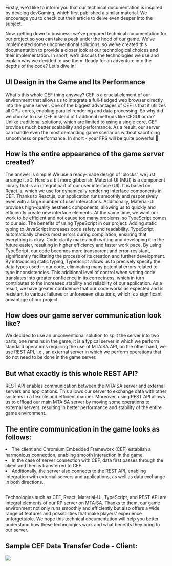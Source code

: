Firstly, we'd like to inform you that our technical documentation is inspired by devblog devGaming, which first published a similar material. We encourage you to check out their article to delve even deeper into the subject.

Now, getting down to business: we've prepared technical documentation for our project so you can take a peek under the hood of our game. We've implemented some unconventional solutions, so we've created this documentation to provide a closer look at our technological choices and their implementation. In short, we'll discuss the technologies we use and explain why we decided to use them. Ready for an adventure into the depths of the code? Let's dive in!

<h2><b>UI Design in the Game and Its Performance</b></h1>

What's this whole CEF thing anyway? CEF is a crucial element of our environment that allows us to integrate a full-fledged web browser directly into the game server. One of the biggest advantages of CEF is that it utilizes all CPU cores, enabling parallel rendering and data processing. So why did we choose to use CEF instead of traditional methods like CEGUI or dx? Unlike traditional solutions, which are limited to using a single core, CEF provides much better scalability and performance. As a result, our server can handle even the most demanding game scenarios without sacrificing smoothness or performance. In short - your FPS will be quite powerful 🙂

<h2><b>How is the entire appearance of the game server created?</b></h1>

The answer is simple! We use a ready-made design of 'blocks', we just arrange it xD. Here's a bit more gibberish:
Material-UI (MUI) is a component library that is an integral part of our user interface (UI). It is based on React.js, which we use for dynamically rendering interface components in CEF. Thanks to React.js, our application runs smoothly and responsively even with a large number of user interactions. Additionally, Material-UI provides high-quality aesthetic components, allowing us to quickly and efficiently create new interface elements.
At the same time, we want our work to be efficient and not cause too many problems, so TypeScript comes to our aid.
The benefits of using TypeScript in our project:
Adding static typing to JavaScript increases code safety and readability.
TypeScript automatically checks most errors during compilation, ensuring that everything is okay.
Code clarity makes both writing and developing it in the future easier, resulting in higher efficiency and faster work pace.
By using TypeScript, our code becomes more transparent and error-resistant, significantly facilitating the process of its creation and further development. By introducing static typing, TypeScript allows us to precisely specify the data types used in our code, eliminating many potential errors related to type inconsistencies. This additional level of control when writing code translates into greater confidence in its correctness, which in turn contributes to the increased stability and reliability of our application. As a result, we have greater confidence that our code works as expected and is resistant to various failures or unforeseen situations, which is a significant advantage of our project.

<h2><b>How does our game server communication look like?</b></h1>

We decided to use an unconventional solution to split the server into two parts, one remains in the game, it is a typical server in which we perform standard operations requiring the use of MTA:SA API, on the other hand, we use REST API, i.e., an external server in which we perform operations that do not need to be done in the game server.

<h2><b>But what exactly is this whole REST API?</b></h1>

REST API enables communication between the MTA:SA server and external servers and applications. This allows our server to exchange data with other systems in a flexible and efficient manner. Moreover, using REST API allows us to offload our main MTA:SA server by moving some operations to external servers, resulting in better performance and stability of the entire game environment.

<h2><b>The entire communication in the game looks as follows:</b></h1>

<li>The client and Chromium Embedded Framework (CEF) establish a harmonious connection, enabling smooth interaction in the game.</li>
<li>In the case of server connection with CEF, data first passes through the client and then is transferred to CEF.</li>
<li>Additionally, the server also connects to the REST API, enabling integration with external servers and applications, as well as data exchange in both directions.</li>

</br>

Technologies such as CEF, React, Material-UI, TypeScript, and REST API are integral elements of our RP server on MTA:SA. Thanks to them, our game environment not only runs smoothly and efficiently but also offers a wide range of features and possibilities that make players' experience unforgettable. We hope this technical documentation will help you better understand how these technologies work and what benefits they bring to our server.

<h2><b>Sample CEF Data Transfer Code - Client:</b></h1>
<img src='https://i.imgur.com/joF5Hkr.png'/>

